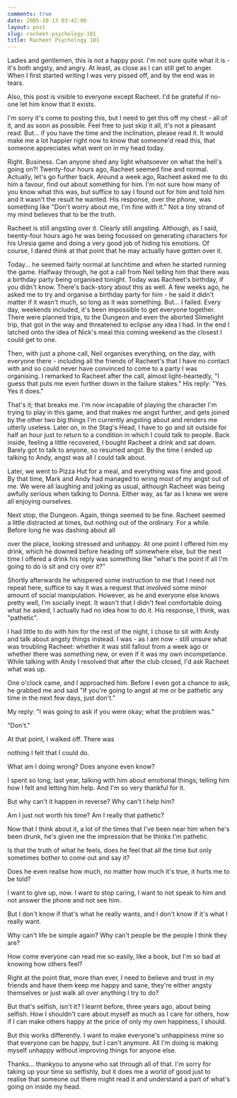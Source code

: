 ```yaml
---
comments: true
date: 2005-10-13 03:42:00
layout: post
slug: racheet-psychology-101
title: Racheet Psychology 101
---
```


Ladies and gentlemen, this is not a happy post.  I'm not sure quite what it is - it's both angsty, and angry.  At least, as close as I can still get to anger.  When I first started writing I was very pissed off, and by the end  was in tears.  

Also, this post is visible to everyone except Racheet.  I'd be grateful if no-one let him know that it exists.  

I'm sorry it's come to posting this, but I need to get this off my chest - all of it, and as soon as possible.  Feel free to just skip it all, it's not a pleasant read.  But...  if you have the time and the inclination, please read it.  It would make me a lot happier right now to know that someone'd read this, that someone appreciates what went on in my head today.  

Right.  Business.  Can anyone shed any light whatsoever on what the hell's going on?!  Twenty-four hours ago, Racheet seemed fine and normal.  Actually, let's go further back.  Around a week ago, Racheet asked me to do him a favour, find out about something for him.  I'm not sure how many of you know what this was, but suffice to say I found out for him and told him and it wasn't the result he wanted.  His response, over the phone, was something like "Don't worry about me, I'm fine with it."  Not a tiny strand of my mind believes that to be the truth.  

Racheet is still angsting over it.  Clearly still angsting.  Although, as I said, twenty-four hours ago he was being focussed on generating characters for his Uresia game and doing a very good job of hiding his emotions.  Of course, I dared think at that point that he may actually have gotten over it.  

Today...  he seemed fairly normal at lunchtime and when he started running the game.  Halfway through, he got a call from Neil telling him that there was a birthday party being organised tonight.  Today was Racheet's birthday, if you didn't know.  There's back-story about this as well.  A few weeks ago, he asked me to try and organise a birthday party for him - he said it didn't matter if it wasn't much, so long as it was something.  But...  I failed.  Every day, weekends included, it's been impossible to get everyone together.  There were planned trips, to the Dungeon and even the aborted Slimelight trip, that got in the way and threatened to eclipse any idea I had.  In the end I latched onto the idea of Nick's meal this coming weekend as the closest I could get to one.  

Then, with just a phone call, Neil organises everything, on the day, with everyone there - including all the friends of Racheet's that I have no contact with and so could never have convinced to come to a party I was organising.  I remarked to Racheet after the call, almost light-heartedly, "I guess that puts me even further down in the failure stakes."  His reply: "Yes.  Yes it does."  

That's it; that breaks me.  I'm now incapable of playing the character I'm trying to play in this game, and that makes me angst further, and gets joined by the other two big things I'm currently angsting about and renders me utterly useless.  Later on, in the Stag's Head, I have to go and sit outside for half an hour just to return to a condition in which I could talk to people.  Back inside, feeling a little recovered, I bought Racheet a drink and sat down.  Barely got to talk to anyone, so resumed angst.  By the time I ended up talking to Andy, angst was all I could talk about.  

Later, we went to Pizza Hut for a meal, and everything was fine and good.  By that time, Mark and Andy had managed to wring most of my angst out of me.  We were all laughing and joking as usual, although Racheet was being awfully serious when talking to Donna.  Either way, as far as I knew we were all enjoying ourselves.  

Next stop, the Dungeon.  Again, things seemed to be fine.  Racheet seemed a little distracted at times, but nothing out of the ordinary.  For a while.  Before long he was dashing about all  

over the place, looking stressed and unhappy.  At one point I offered him my drink, which he downed before heading off somewhere else, but the next time I offered a drink his reply was something like "what's the point if all I'm going to do is sit and cry over it?"  

Shortly afterwards he whispered some instruction to me that I need not repeat here, suffice to say it was a request that involved some minor amount of social manipulation.  However, as he and everyone else knows pretty well, I'm socially inept.  It wasn't that I didn't feel comfortable doing what he asked, I actually had no idea how to do it.  His response, I think, was "pathetic".  

I had little to do with him for the rest of the night, I chose to sit with Andy and talk about angsty things instead.  I was - as I am now - still unsure what was troubling Racheet: whether it was still fallout from a week ago or whether there was something new, or even if it was my own incompetance.  While talking with Andy I resolved that after the club closed, I'd ask Racheet what was up.  

One o'clock came, and I approached him.  Before I even got a chance to ask, he grabbed me and said "If you're going to angst at me or be pathetic any time in the next few days, just don't."  

My reply: "I was going to ask if you were okay; what the problem was."  

"Don't."  

At that point, I walked off.  There was  

nothing I felt that I could do.  

What am I doing wrong?  Does anyone even know?  

I spent so long, last year, talking with him about emotional things; telling him how I felt and letting him help.  And I'm so very thankful for it.  

But why can't it happen in reverse?  Why can't I help him?  

Am I just not worth his time?  Am I really that pathetic?  

Now that I think about it, a lot of the times that I've been near him when he's been drunk, he's given me the impression that he thinks I'm pathetic.  

Is that the truth of what he feels, does he feel that all the time but only sometimes bother to come out and say it?  

Does he even realise how much, no matter how much it's true, it hurts me to be told?  

I want to give up, now.  I want to stop caring, I want to not speak to him and not answer the phone and not see him.  

But I don't know if that's what he really wants, and I don't know if it's what I really want.  

Why can't life be simple again?  Why can't people be the people I think they are?  

How come everyone can read me so easily, like a book, but I'm so bad at knowing how others feel?  

Right at the point that, more than ever, I need to believe and trust in my friends and have them keep me happy and sane, they're either angsty themselves or just walk all over anything I try to do?  

But that's selfish, isn't it?  I learnt before, three years ago, about being selfish.  How I shouldn't care about myself as much as I care for others, how if I can make others happy at the price of only my own happiness, I should.  

But this works differently.  I want to make everyone's unhappiness mine so that everyone can be happy, but I can't anymore.  All I'm doing is making myself unhappy without improving things for anyone else.  

Thanks...  thankyou to anyone who sat through all of that.  I'm sorry for taking up your time so selfishly, but it does me a world of good just to realise that someone out there might read it and understand a part of what's going on inside my head.
